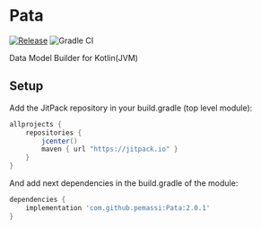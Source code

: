 # Pata
[![Release](https://jitpack.io/v/pemassi/Pata.svg)](https://jitpack.io/#pemassi/Pata)
![Gradle CI](https://github.com/pemassi/DataModelBuilder/actions/workflows/gradle-ci.yml/badge.svg)

Data Model Builder for Kotlin(JVM)

## Setup
Add the JitPack repository in your build.gradle (top level module):
```gradle
allprojects {
    repositories {
        jcenter()
        maven { url "https://jitpack.io" }
    }
}
```

And add next dependencies in the build.gradle of the module:
```gradle
dependencies {
    implementation 'com.github.pemassi:Pata:2.0.1'
}
```
